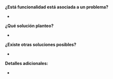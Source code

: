 **¿Está funcionalidad está asociada a un problema?**

* 

**¿Qué solución planteo?**

* 

**¿Existe otras soluciones posibles?**

*

**Detalles adicionales:**

* 

